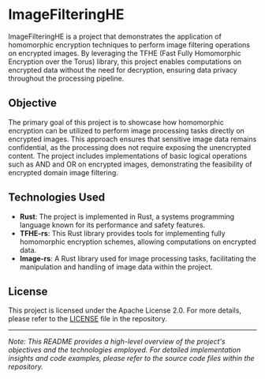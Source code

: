 # ImageFilteringHE

ImageFilteringHE is a project that demonstrates the application of homomorphic encryption techniques to perform image filtering operations on encrypted images. By leveraging the TFHE (Fast Fully Homomorphic Encryption over the Torus) library, this project enables computations on encrypted data without the need for decryption, ensuring data privacy throughout the processing pipeline.

## Objective

The primary goal of this project is to showcase how homomorphic encryption can be utilized to perform image processing tasks directly on encrypted images. This approach ensures that sensitive image data remains confidential, as the processing does not require exposing the unencrypted content. The project includes implementations of basic logical operations such as AND and OR on encrypted images, demonstrating the feasibility of encrypted domain image filtering.

## Technologies Used

- **Rust**: The project is implemented in Rust, a systems programming language known for its performance and safety features.
- **TFHE-rs**: This Rust library provides tools for implementing fully homomorphic encryption schemes, allowing computations on encrypted data.
- **Image-rs**: A Rust library used for image processing tasks, facilitating the manipulation and handling of image data within the project.

## License

This project is licensed under the Apache License 2.0. For more details, please refer to the [LICENSE](https://github.com/Edoardo-Manenti/ImageFilteringHE/blob/main/LICENSE) file in the repository.

---

*Note: This README provides a high-level overview of the project's objectives and the technologies employed. For detailed implementation insights and code examples, please refer to the source code files within the repository.*


